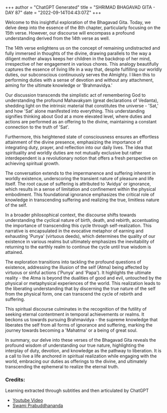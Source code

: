 +++
author = "ChatGPT Generated"
title = "SHRIMAD BHAGAVAD GITA - DAY 87"
date = "2022-09-14T04:43:07Z"
+++

Welcome to this insightful exploration of the Bhagavad Gita. Today, we delve deep into the essence of the 8th chapter, particularly focusing on the 15th verse. However, our discourse will encompass a profound understanding derived from the 14th verse as well.

The 14th verse enlightens us on the concept of remaining undistracted and fully immersed in thoughts of the divine, drawing parallels to the way a diligent mother always keeps her children in the backdrop of her mind, irrespective of her engagement in various chores. This analogy beautifully captures the essence of living life in a way that, despite fulfilling our worldly duties, our subconscious continuously serves the Almighty. I liken this to performing duties with a sense of devotion and without any attachment, aiming for the ultimate knowledge or 'Brahmavidya.'

Our discussion transcends the simplistic act of remembering God to understanding the profound Mahavakyam (great declarations of Vedanta), shedding light on the intrinsic material that constitutes the universe - 'Sat,' and how 'Sat' alone manifested into everything. This understanding signifies thinking about God at a more elevated level, where duties and actions are performed as an offering to the divine, maintaining a constant connection to the truth of 'Sat'.

Furthermore, this heightened state of consciousness ensures an effortless attainment of the divine presence, emphasizing the importance of integrating duty, prayer, and reflection into our daily lives. The idea that spirituality and worldly duties are not mutually exclusive but rather interdependent is a revolutionary notion that offers a fresh perspective on achieving spiritual growth.

The conversation extends to the impermanence and suffering inherent in worldly existence, underscoring the transient nature of pleasure and life itself. The root cause of suffering is attributed to 'Avidya' or ignorance, which results in a sense of limitation and confinement within the physical embodiment. This foundational ignorance emphasizes the critical role of knowledge in transcending suffering and realizing the true, limitless nature of the self.

In a broader philosophical context, the discourse shifts towards understanding the cyclical nature of birth, death, and rebirth, accentuating the importance of transcending this cycle through self-realization. This narrative is encapsulated in the evocative metaphor of earning and exhausting 'Punya' (virtuous deeds), which determines the quality of our existence in various realms but ultimately emphasizes the inevitability of returning to the earthly realm to continue the cycle until true wisdom is attained.

The exploration transitions into tackling the profound questions of existence, addressing the illusion of the self (Atma) being affected by virtuous or sinful actions ('Punya' and 'Papa'). It highlights the ultimate reality - the Atma is beyond the dualities of good and evil, untouched by the physical or metaphysical experiences of the world. This realization leads to the liberating understanding that by discerning the true nature of the self from the physical form, one can transcend the cycle of rebirth and suffering.

This spiritual discourse culminates in the recognition of the futility of seeking eternal contentment in temporal achievements or realms. It beckons us towards pursuing Brahmavidya - the supreme knowledge that liberates the self from all forms of ignorance and suffering, marking the journey towards becoming a 'Mahatma' or a being of great soul.

In summary, our delve into these verses of the Bhagavad Gita reveals the profound wisdom of understanding our true nature, highlighting the interplay of duty, devotion, and knowledge as the pathway to liberation. It is a call to live a life anchored in spiritual realization while engaging with the world, embracing our duties as offerings to the divine, and ultimately transcending the ephemeral to realize the eternal truth.

### Credits:
Learning extracted through subtitles and then articulated by ChatGPT

* [Youtube Video](https://www.youtube.com/watch?v=xJmXbwbjg5Y)
* [Swami Prabuddhananda](https://www.youtube.com/@upanishadswithswamiprabudd4019/streams)